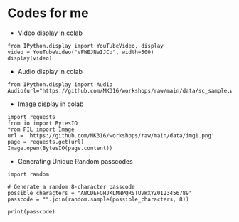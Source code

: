 # Codes for me

- Video display in colab

```
from IPython.display import YouTubeVideo, display
video = YouTubeVideo("VFWEJNaIJCo", width=500)
display(video)
```

- Audio display in colab
```
from IPython.display import Audio
Audio(url="https://github.com/MK316/workshops/raw/main/data/sc_sample.wav")
```

- Image display in colab

```
import requests
from io import BytesIO
from PIL import Image
url = 'https://github.com/MK316/workshops/raw/main/data/img1.png'
page = requests.get(url)
Image.open(BytesIO(page.content))
```

- Generating Unique Random passcodes

```
import random

# Generate a random 8-character passcode
possible_characters = "ABCDEFGHJKLMNPQRSTUVWXYZ0123456789"
passcode = "".join(random.sample(possible_characters, 8))

print(passcode)
```
